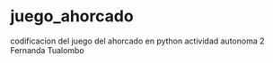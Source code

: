 # juego_ahorcado
 codificacion del juego del ahorcado en python actividad autonoma 2 Fernanda Tualombo
